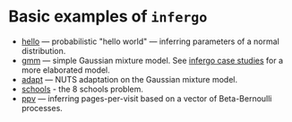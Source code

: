 # Basic examples of `infergo`

 * [hello](hello/) — probabilistic "hello world" — inferring parameters of a normal distribution.
 * [gmm](gmm/) — simple Gaussian mixture model. See [infergo case studies](http://bitbucket.org/dtolpin/infergo-studies) for a more elaborated model.
 * [adapt](adapt/) — NUTS adaptation on the Gaussian mixture model.
 * [schools](school/) - the 8 schools problem.
 * [ppv](ppv/) — inferring pages-per-visit based on a vector of Beta-Bernoulli processes.
